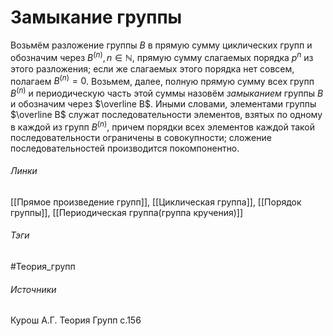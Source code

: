 # Замыкание группы
Возьмём разложение группы $B$ в прямую сумму циклических групп и обозначим через $B^{(n)},n\in\mathbb{N}$, прямую сумму слагаемых порядка $p^{n}$ из этого разложения; если же слагаемых этого порядка нет совсем, полагаем $B^{(n)}=0$. Возьмем, далее, полную прямую сумму всех групп $B^{(n)}$ и периодическую часть этой суммы назовём *замыканием* группы $B$ и обозначим через $\overline B$. Иными словами, элементами группы $\overline B$ служат последовательности элементов, взятых по одному в каждой из групп $B^{(n)}$, причем порядки всех элементов каждой такой последовательности ограничены в совокупности; сложение последовательностей производится покомпонентно.
###### Линки
 [[Прямое произведение групп]], [[Циклическая группа]], [[Порядок группы]], [[Периодическая группа(группа кручения)]]
###### Тэги
 #Теория_групп 
###### Источники
 Курош А.Г. Теория Групп с.156